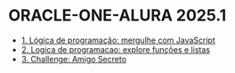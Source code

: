 # ORACLE-ONE-ALURA 2025.1

<ul>
    <li><a href="https://github.com/venelouis/ORACLE-ONE-ALURA/tree/main/1.%20Logica%20de%20programacao%20mergulhe%20com%20JavaScript">1. Lógica de programação: mergulhe com JavaScript</a></li>
    <li><a href="https://github.com/venelouis/ORACLE-ONE-ALURA/tree/main/2.%20L%C3%B3gica%20de%20programa%C3%A7%C3%A3o%20explore%20fun%C3%A7%C3%B5es%20e%20listas">2. Logica de programacao: explore funções e listas</a></li>
    <li><a href="https://github.com/venelouis/ORACLE-ONE-ALURA/tree/main/3.%20Challenge%20Amigo%20Secreto">3. Challenge: Amigo Secreto</a></li>
</ul>